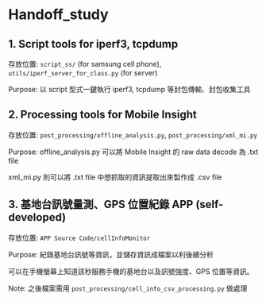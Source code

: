 # Handoff_study

## 1. Script tools for iperf3, tcpdump

存放位置: `script_ss/` (for samsung cell phone), `utils/iperf_server_for_class.py` (for server)

Purpose: 以 script 型式一鍵執行 iperf3, tcpdump 等封包傳輸、封包收集工具

## 2. Processing tools for Mobile Insight

存放位置: `post_processing/offline_analysis.py`, `post_processing/xml_mi.py`

Purpose: offline_analysis.py 可以將 Mobile Insight 的 raw data decode 為 .txt file 

xml_mi.py 則可以將 .txt file 中想抓取的資訊提取出來製作成 .csv file
 
## 3. 基地台訊號量測、GPS 位置紀錄 APP (self-developed)

存放位置: `APP Source Code/cellInfoMonitor`

Purpose: 紀錄基地台訊號等資訊，並儲存資訊成檔案以利後續分析

可以在手機螢幕上知道該秒服務手機的基地台以及訊號強度、GPS 位置等資訊。

Note: 之後檔案需用 `post_processing/cell_info_csv_processing.py` 做處理



